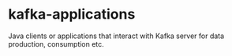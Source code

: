 # kafka-applications
Java clients or applications that interact with Kafka server for data production, consumption etc.
